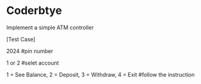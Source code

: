 # Coderbtye

Implement a simple ATM controller


[Test Case]

2024 #pin number	

1 or 2 #selet account

1 = See Balance, 2 = Deposit, 3 = Withdraw, 4 = Exit #follow the instruction
